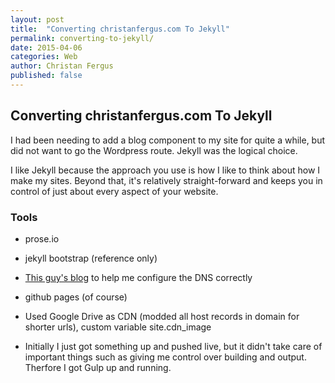 ```yaml
---
layout: post
title:  "Converting christanfergus.com To Jekyll"
permalink: converting-to-jekyll/
date: 2015-04-06
categories: Web
author: Christan Fergus
published: false
---
```


## Converting christanfergus.com To Jekyll
I had been needing to add a blog component to my site for quite a while, but did not want to go the Wordpress route. Jekyll was the logical choice. 

I like Jekyll because the approach you use is how I like to think about how I make my sites. Beyond that, it's relatively straight-forward and keeps you in control of just about every aspect of your website.

### Tools
* prose.io 
* jekyll bootstrap (reference only)
* [This guy's blog](http://davidensinger.com/2013/03/setting-the-dns-for-github-pages-on-namecheap/) to help me configure the DNS correctly
* github pages (of course)
* Used Google Drive as CDN (modded all host records in domain for shorter urls), custom variable site.cdn_image

* Initially I just got something up and pushed live, but it didn't take care of important things such as giving me control over building and output. Therfore I got Gulp up and running.